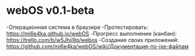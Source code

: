 # webOS v0.1-beta
-Операционная система в браузере
-Протестировать: https://mi6e4ka.github.io/webOS
-Прогресс выполнение (канбан): https://trello.com/b/w5Jhii9q/webos
-Создание своих приложений: https://github.com/mi6e4ka/webOS/wiki/Документация-по-jxe-файлам
